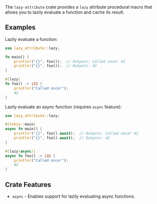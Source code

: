 The `lazy-attribute` crate provides a `lazy` attribute procedural macro that allows you to lazily evaluate a function and cache its result.

## Examples

Lazily evaluate a function:

```rust
use lazy_attribute::lazy;

fn main() {
    println!("{}", foo());  // Outputs: Called once! 42
    println!("{}", foo());  // Outputs: 42
}

#[lazy]
fn foo() -> i32 {
    println!("Called once!");
    42
}
```

Lazily evaluate an async function (requires `async` feature):

```rust
use lazy_attribute::lazy;

#[tokio::main]
async fn main() {
    println!("{}", foo().await);  // Outputs: Called once! 42
    println!("{}", foo().await);  // Outputs: 42
}

#[lazy(async)]
async fn foo() -> i32 {
    println!("Called once!");
    42
}
```

## Crate Features

- `async` - Enables support for lazily evaluating async functions.
